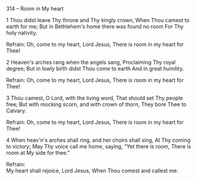 314 – Room in My heart


1
Thou didst leave Thy throne and Thy kingly crown,
When Thou camest to earth for me;
But in Bethlehem's home there was found no room
For Thy holy nativity.

Refrain:
Oh, come to my heart, Lord Jesus,
There is room in my heart for Thee!

2
Heaven's arches rang when the angels sang,
Proclaiming Thy royal degree;
But in lowly birth didst Thou come to earth
And in great humility.

Refrain:  Oh, come to my heart, Lord Jesus,
There is room in my heart for Thee!

3
Thou camest, O Lord, with the living word,
That should set Thy people free;
But with mocking scorn, and with crown of thorn,
They bore Thee to Calvary.

Refrain:
Oh, come to my heart, Lord Jesus,
There is room in my heart for Thee!

4
When heav'n's arches shall ring, and her choirs shall sing, 
At Thy coming to victory;
May Thy voice call me home, saying, "Yet there is room,
There is room at My side for thee."

Refrain:  
My heart shall rejoice, Lord Jesus,
When Thou comest and callest me.
